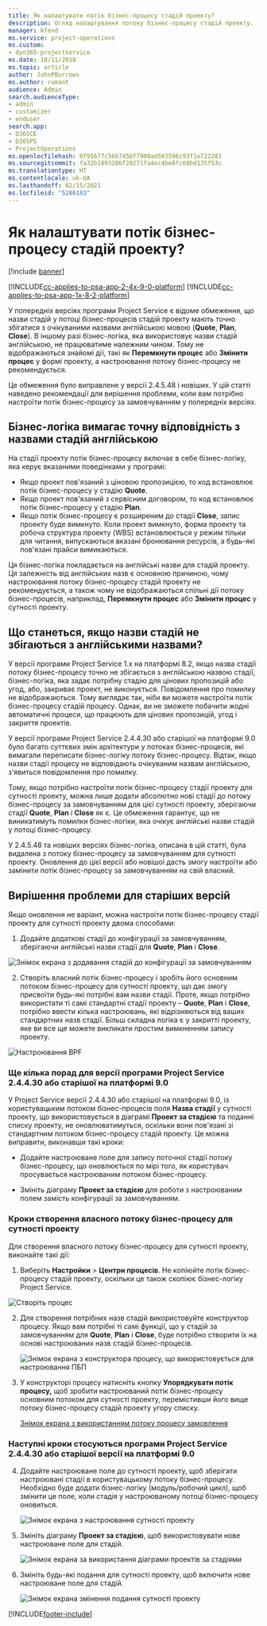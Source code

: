 ```yaml
---
title: Як налаштувати потік бізнес-процесу стадій проекту?
description: Огляд налаштування потоку бізнес-процесу стадій проекту.
manager: kfend
ms.service: project-operations
ms.custom:
- dyn365-projectservice
ms.date: 10/11/2018
ms.topic: article
author: JohnPBurrows
ms.author: rumant
audience: Admin
search.audienceType:
- admin
- customizer
- enduser
search.app:
- D365CE
- D365PS
- ProjectOperations
ms.openlocfilehash: 0f95677c56b745bf7900ad503596c93f1e722281
ms.sourcegitcommit: fa32b1893286f20271fa4ec4be8fc68bd135f53c
ms.translationtype: HT
ms.contentlocale: uk-UA
ms.lasthandoff: 02/15/2021
ms.locfileid: "5286183"
---
```

# <a name="how-do-i-customize-the-project-stages-business-process-flow"></a>Як налаштувати потік бізнес-процесу стадій проекту?

[!include [banner](../includes/psa-now-project-operations.md)]

[!INCLUDE[cc-applies-to-psa-app-2-4x-9-0-platform](../includes/cc-applies-to-psa-app-2-4x-9-0-platform.md)]
[!INCLUDE[cc-applies-to-psa-app-1x-8-2-platform](../includes/cc-applies-to-psa-app-1x-8-2-platform.md)]

У попередніх версіях програми Project Service є відоме обмеження, що назви стадій у потоці бізнес-процесів стадій проекту мають точно збігатися з очікуваними назвами англійською мовою (**Quote**, **Plan**, **Close**). В іншому разі бізнес-логіка, яка використовує назви стадій англійською, не працюватиме належним чином. Тому не відображаються знайомі дії, такі як **Перемкнути процес** або **Змінити процес** у формі проекту, а настроювання потоку бізнес-процесу не рекомендується. 

Це обмеження було виправлене у версії 2.4.5.48 і новіших. У цій статті наведено рекомендації для вирішення проблеми, коли вам потрібно настроїти потік бізнес-процесу за замовчуванням у попередніх версіях.  

## <a name="business-logic-requires-an-exact-match-with-english-stage-names"></a>Бізнес-логіка вимагає точну відповідність з назвами стадій англійською

На стадії проекту потік бізнес-процесу включає в себе бізнес-логіку, яка керує вказаними поведінками у програмі:
- Якщо проект пов'язаний з ціновою пропозицією, то код встановлює потік бізнес-процесу у стадію **Quote**.
- Якщо проект пов'язаний з сервісним договором, то код встановлює потік бізнес-процесу у стадію **Plan**.
- Якщо потік бізнес-процесу є розширеним до стадії **Close**, запис проекту буде вимкнуто. Коли проект вимкнуто, форма проекту та робоча структура проекту (WBS) встановлюється у режим тільки для читання, випускаються вказані бронювання ресурсів, а будь-які пов'язані прайси вимикаються.

Ця бізнес-логіка покладається на англійські назви для стадій проекту. Ця залежність від англійських назв є основною причиною, чому настроювання потоку бізнес-процесу стадій проекту не рекомендується, а також чому не відображаються спільні дії потоку бізнес-процесів, наприклад, **Перемкнути процес** або **Змінити процес** у сутності проекту.

## <a name="what-happens-if-the-stage-names-dont-match-the-english-names"></a>Що станеться, якщо назви стадій не збігаються з англійськими назвами?

У версії програми Project Service 1.x на платформі 8.2, якщо назва стадії потоку бізнес-процесу точно не збігається з англійською назвою стадії, бізнес-логіка, яка задає потрібну стадію для цінових пропозицій або угод, або, закриває проект, не виконується. Повідомлення про помилку не відображаються. Тому виглядає так, ніби ви можете настроїти потік бізнес-процесу стадій процесу. Однак, ви не зможете побачити жодні автоматичні процеси, що працюють для цінових пропозицій, угод і закриття проектів.

У версії програми Project Service 2.4.4.30 або старішої на платформі 9.0 було багато суттєвих змін архітектури у потоках бізнес-процесів, які вимагали переписати бізнес-логіку потоку бізнес-процесу. Відтак, якщо назви стадії процесу не відповідають очікуваним назвам англійською, з'явиться повідомлення про помилку. 

Тому, якщо потрібно настроїти потік бізнес-процесу стадії проекту для сутності проекту, можна лише додати абсолютно нові стадії до потоку бізнес-процесу за замовчуванням для цієї сутності проекту, зберігаючи стадії **Quote**, **Plan** і **Close** як є. Це обмеження гарантує, що не виникатимуть помилки бізнес-логіки, яка очікує англійські назви стадій у потоці бізнес-процесу.

У 2.4.5.48 та новіших версіях бізнес-логіка, описана в цій статті, була видалена з потоку бізнес-процесу за замовчуванням для сутності проекту. Оновлення до цієї версії або новішої дасть змогу настроїти або замінити потік бізнес-процесу за замовчуванням на свій власний. 

## <a name="workarounds-for-earlier-versions"></a>Вирішення проблеми для старіших версій

Якщо оновлення не варіант, можна настроїти потік бізнес-процесу стадії проекту для сутності проекту двома способами:

1. Додайте додаткові стадії до конфігурації за замовчуванням, зберігаючи англійські назви стадії для **Quote**, **Plan** і **Close**.


![Знімок екрана з додавання стадій до конфігурації за замовчуванням](media/FAQ-Customize-BPF-1.png)
 
2. Створіть власний потік бізнес-процесу і зробіть його основним потоком бізнес-процесу для сутності проекту, що дає змогу присвоїти будь-які потрібні вам назви стадії. Проте, якщо потрібно використати ті самі стандартні стадії проекту – **Quote**, **Plan** і **Close**, потрібно ввести кілька настроювань, які відрізняються від ваших стандартних назв стадії. Більш складна логіка є у закритті проекту, яке ви все ще можете викликати простим вимкненням запису проекту.

![Настроювання BPF](media/FAQ-Customize-BPF-2.png)

### <a name="additional-considerations-for-project-service-app-version-24430-or-earlier-on-platform-90"></a>Ще кілька порад для версії програми Project Service 2.4.4.30 або старішої на платформі 9.0

У Project Service версії 2.4.4.30 або старішої на платформі 9.0, із користувацьким потоком бізнес-процесів поля **Назва стадії** у сутності проекту, що використовується в діаграмі **Проект за стадією** та поданні списку проекту, не оновлюватимуться, оскільки вони пов'язані зі стандартним потоком бізнес-процесу стадій проекту. Це можна виправити, виконавши такі кроки:

- Додайте настроюване поле для запису поточної стадії потоку бізнес-процесу, що оновлюється по мірі того, як користувач просувається настроюваним потоком бізнес-процесу.

- Змініть діаграму **Проект за стадією** для роботи з настроюваним полем замість конфігурації за замовчуванням.

### <a name="steps-to-create-your-own-business-process-flow-for-the-project-entity"></a>Кроки створення власного потоку бізнес-процесу для сутності проекту

Для створення власного потоку бізнес-процесу для сутності проекту, виконайте такі дії:

1. Виберіть **Настройки** > **Центри процесів**. Не копіюйте потік бізнес-процесу стадій проекту, оскільки це також скопіює бізнес-логіку Project Service.

  ![Створіть процес](media/FAQ-Customize-BPF-3.png)

2. Для створення потрібних назв стадій використовуйте конструктор процесу. Якщо вам потрібні ті самі функції, що у стадій за замовчуванням для **Quote**, **Plan** і **Close**, буде потрібно створити їх на основі настроюваних назв стадій бізнес-процесів.

   ![Знімок екрана з конструктора процесу, що використовується для настроювання ПБП](media/FAQ-Customize-BPF-4.png) 

3. У конструкторі процесу натисніть кнопку **Упорядкувати потік процесу,** щоб зробити настроюваний потік бізнес-процесу основним потоком для сутності проекту, перемістивши його вище потоку бізнес-процесу стадій проекту угору списку.


   [Знімок екрана з використанням потоку процесу замовлення](media/FAQ-Customize-BPF-5-720.png)

### <a name="the-following-steps-apply-to-project-service-app-24430-or-earlier-on-the-90-platform"></a>Наступні кроки стосуються програми Project Service 2.4.4.30 або старішої версії на платформі 9.0

4. Додайте настроюване поле до сутності проекту, щоб зберігати настроювані стадії в користувацькому потоку бізнес-процесу. Необхідно буде додати бізнес-логіку (модуль/робочий цикл), щоб змінити це поле, коли стадія у настроюваному потоці бізнес-процесу оновиться.

   ![Знімок екрана з настроювання сутності проекту](media/FAQ-Customize-BPF-6-720.png)

5. Змініть діаграму **Проект за стадією**, щоб використовувати нове настроюване поле для стадій.

   ![Знімок екрана за використання діаграми проектів за стадіями](media/FAQ-Customize-BPF-7-720.png)

6. Змініть будь-які подання для сутності проекту, щоб включити нове настроюване поле для стадій.

   ![Знімок екрана змінення подання сутності проекту](media/FAQ-Customize-BPF-8-720.png)



[!INCLUDE[footer-include](../includes/footer-banner.md)]